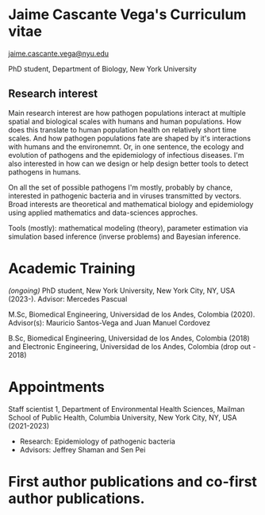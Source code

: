 # Jaime Cascante Vega's Curriculum vitae
jaime.cascante.vega@nyu.edu

PhD student, Department of Biology, New York University
## Research interest
Main research interest are how pathogen populations interact at multiple spatial and biological scales with humans and human populations. How does this translate to human population health on relatively short time scales. And how pathogen populations fate are shaped by it's interactions with humans and the environemnt. Or, in one sentence, the ecology and evolution of pathogens and the epidemiology of infectious diseases. I'm also interested in how can we design or help design better tools to detect pathogens in humans.

On all the set of possible pathogens I'm mostly, probably by chance, interested in pathogenic bacteria and in viruses transmitted by vectors. Broad interests are theoretical and mathematical biology and epidemiology using applied mathematics and data-sciences approches.

Tools (mostly): mathematical modeling (theory), parameter estimation via simulation based inference (inverse problems) and Bayesian inference.

# Academic Training
*(ongoing)* PhD student, New York University, New York City, NY, USA (2023-). Advisor: Mercedes Pascual

M.Sc, Biomedical Engineering, Universidad de los Andes, Colombia (2020). Advisor(s): Mauricio Santos-Vega and Juan Manuel Cordovez

B.Sc, Biomedical Engineering, Universidad de los Andes, Colombia (2018) and Electronic Engineering, Universidad de los Andes, Colombia (drop out - 2018)

# Appointments
Staff scientist 1, Department of Environmental Health Sciences, Mailman School of Public Health, Columbia University, New York City, NY, USA (2021-2023)
  - Research: Epidemiology of pathogenic bacteria
  - Advisors: Jeffrey Shaman and Sen Pei

# First author publications and co-first author publications.
